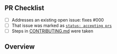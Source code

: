 <!-- 👋 Hi, thanks for sending a PR to maxstack! 💖
Please fill out all fields below and make sure each item is true and [x] checked.
Otherwise we may not be able to review your PR. -->

## PR Checklist

- [ ] Addresses an existing open issue: fixes #000
- [ ] That issue was marked as [`status: accepting prs`](https://github.com/sys13/maxstack/issues?q=is%3Aopen+is%3Aissue+label%3A%22status%3A+accepting+prs%22)
- [ ] Steps in [CONTRIBUTING.md](https://github.com/sys13/maxstack/blob/main/.github/CONTRIBUTING.md) were taken

## Overview

<!-- Description of what is changed and how the code change does that. -->
